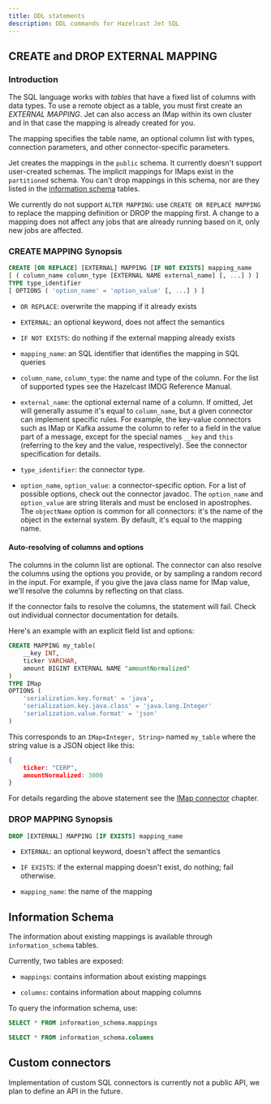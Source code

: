 ```yaml
---
title: DDL statements
description: DDL commands for Hazelcast Jet SQL
---
```


## CREATE and DROP EXTERNAL MAPPING

### Introduction

The SQL language works with _tables_ that have a fixed list of columns
with data types. To use a remote object as a table, you must first
create an _EXTERNAL MAPPING_. Jet can also access an IMap within its own
cluster and in that case the mapping is already created for you.

The mapping specifies the table name, an optional column list with
types, connection parameters, and other connector-specific parameters.

Jet creates the mappings in the `public` schema. It currently doesn't
support user-created schemas. The implicit mappings for IMaps exist in
the `partitioned` schema. You can't drop mappings in this schema, nor
are they listed in the [information schema](#information-schema) tables.

We currently do not support `ALTER MAPPING`: use `CREATE OR REPLACE
MAPPING` to replace the mapping definition or DROP the mapping first. A
change to a mapping does not affect any jobs that are already running
based on it, only new jobs are affected.

### CREATE MAPPING Synopsis

```sql
CREATE [OR REPLACE] [EXTERNAL] MAPPING [IF NOT EXISTS] mapping_name
[ ( column_name column_type [EXTERNAL NAME external_name] [, ...] ) ]
TYPE type_identifier
[ OPTIONS ( 'option_name' = 'option_value' [, ...] ) ]
```

- `OR REPLACE`: overwrite the mapping if it already exists

- `EXTERNAL`: an optional keyword, does not affect the semantics

- `IF NOT EXISTS`: do nothing if the external mapping already exists

- `mapping_name`: an SQL identifier that identifies the mapping in SQL
  queries

- `column_name`, `column_type`: the name and type of the column. For the
  list of supported types see the Hazelcast IMDG Reference Manual.

- `external_name`: the optional external name of a column. If omitted,
  Jet will generally assume it's equal to `column_name`, but a given
  connector can implement specific rules. For example, the key-value
  connectors such as IMap or Kafka assume the column to refer to a field
  in the value part of a message, except for the special names `__key`
  and `this` (referring to the key and the value, respectively). See the
  connector specification for details.

- `type_identifier`: the connector type.

- `option_name`, `option_value`: a connector-specific option. For a list
  of possible options, check out the connector javadoc. The
  `option_name` and `option_value` are string literals and must be
  enclosed in apostrophes. The `objectName` option is common for all
  connectors: it's the name of the object in the external system. By
  default, it's equal to the mapping name.

#### Auto-resolving of columns and options

The columns in the column list are optional. The connector can also
resolve the columns using the options you provide, or by sampling a
random record in the input. For example, if you give the java class name
for IMap value, we'll resolve the columns by reflecting on that class.

If the connector fails to resolve the columns, the statement will fail.
Check out individual connector documentation for details.

Here's an example with an explicit field list and options:

```sql
CREATE MAPPING my_table(
    __key INT,
    ticker VARCHAR,
    amount BIGINT EXTERNAL NAME "amountNormalized"
)
TYPE IMap
OPTIONS (
    'serialization.key.format' = 'java',
    'serialization.key.java.class' = 'java.lang.Integer'
    'serialization.value.format' = 'json'
)
```

This corresponds to an `IMap<Integer, String>` named `my_table` where
the string value is a JSON object like this:

```json
{
    ticker: "CERP",
    amountNormalized: 3000
}
```

For details regarding the above statement see the [IMap
connector](imap-connector.md) chapter.

### DROP MAPPING Synopsis

```sql
DROP [EXTERNAL] MAPPING [IF EXISTS] mapping_name
```

- `EXTERNAL`: an optional keyword, doesn't affect the semantics

- `IF EXISTS`: if the external mapping doesn't exist, do nothing; fail
  otherwise.

- `mapping_name`: the name of the mapping

## Information Schema

The information about existing mappings is available through
`information_schema` tables.

Currently, two tables are exposed:

- `mappings`: contains information about existing mappings

- `columns`: contains information about mapping columns

To query the information schema, use:

```sql
SELECT * FROM information_schema.mappings

SELECT * FROM information_schema.columns
```

## Custom connectors

Implementation of custom SQL connectors is currently not a public API,
we plan to define an API in the future.
